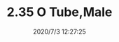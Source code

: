 ﻿---
layout: post 
title: 2.35 O Tube,Male
tags: FA
categories: wire-cable
overview: 2.35 O Tube,Male
part_number: FA-M235-30U1822B0
thumb_img: static/202007/426-thumb-20200703202908.jpg
small_img: static/202007/426-20200703202908.jpg
date: 2020/7/3 12:27:25
---



